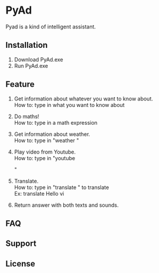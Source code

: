 # PyAd
Pyad is a kind of intelligent assistant.

## Installation
1. Download PyAd.exe
2. Run PyAd.exe

## Feature
1. Get information about whatever you want to know about.\
   How to: type in what you want to know about
   
2. Do maths!\
   How to: type in a math expression
   
3. Get information about weather.\
   How to: type in "weather <city>"
  
4. Play video from Youtube.\
   How to: type in "youtube <search keywords>"
   
5. Translate.\
   How to: type in "translate <text> <destination language code>" to translate\
   Ex: translate Hello vi
5. Return answer with both texts and sounds.

## FAQ

## Support

## License
